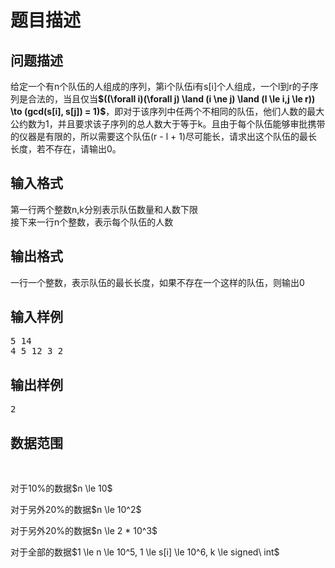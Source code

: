 # 题目描述


<h2>
问题描述
</h2>
<p>
给定一个有n个队伍的人组成的序列，第i个队伍i有s[i]个人组成，一个l到r的子序列是合法的，当且仅当<strong>$((\forall i)(\forall j) \land (i \ne j) \land (l \le i,j \le r)) \to (gcd(s[i], s[j]) = 1)$</strong>，即对于该序列中任两个不相同的队伍，他们人数的最大公约数为1，并且要求该子序列的总人数大于等于k。且由于每个队伍能够审批携带的仪器是有限的，所以需要这个队伍(r - l + 1)尽可能长，请求出这个队伍的最长长度，若不存在，请输出0。
</p>
<h2>
输入格式
</h2>
<p>
第一行两个整数n,k分别表示队伍数量和人数下限<br/>
接下来一行n个整数，表示每个队伍的人数
</p>
<h2>
输出格式
</h2>
<p>
一行一个整数，表示队伍的最长长度，如果不存在一个这样的队伍，则输出0
</p>
<h2>
输入样例
</h2>
<pre>5 14
4 5 12 3 2 
</pre>
<h2>
输出样例
</h2>
<pre>2 
</pre>
<h2>
数据范围
</h2>
<p>
<br/>
</p>
<p>
对于10%的数据$n \le 10$
</p>
<p>
对于另外20%的数据$n \le 10^2$
</p>
<p>
对于另外20%的数据$n \le 2 * 10^3$
</p>
<p>
对于全部的数据$1 \le n \le 10^5, 1 \le s[i] \le 10^6, k \le signed\ int$
</p>
<p>
<br/>
</p>
